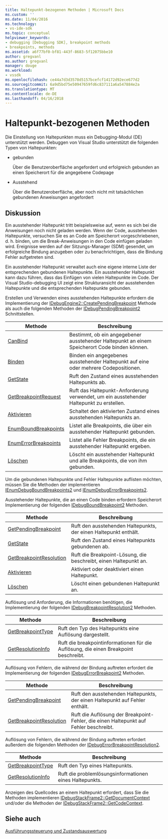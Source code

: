 ```yaml
---
title: Haltepunkt-bezogenen Methoden | Microsoft Docs
ms.custom: ''
ms.date: 11/04/2016
ms.technology:
- vs-ide-sdk
ms.topic: conceptual
helpviewer_keywords:
- debugging [Debugging SDK], breakpoint methods
- breakpoints, methods
ms.assetid: a6f77bf0-bf81-443f-8683-5f12075bbe10
author: gregvanl
ms.author: gregvanl
manager: douge
ms.workload:
- vssdk
ms.openlocfilehash: ce44a7d3d3578d5157bcefcf14172d92ece677d2
ms.sourcegitcommit: 6a9d5bd75e50947659fd6c837111a6a547884e2a
ms.translationtype: MT
ms.contentlocale: de-DE
ms.lasthandoff: 04/16/2018
---
```

# <a name="breakpoint-related-methods"></a>Haltepunkt-bezogenen Methoden
Die Einstellung von Haltepunkten muss ein Debugging-Modul (DE) unterstützt werden. Debuggen von Visual Studio unterstützt die folgenden Typen von Haltepunkten:  
  
-   gebunden  
  
     Über die Benutzeroberfläche angefordert und erfolgreich gebunden an einen Speicherort für die angegebene Codepage  
  
-   Ausstehend  
  
     Über die Benutzeroberfläche, aber noch nicht mit tatsächlichen gebundenen Anweisungen angefordert  
  
## <a name="discussion"></a>Diskussion  
 Ein ausstehender Haltepunkt tritt beispielsweise auf, wenn es sich bei die Anweisungen noch nicht geladen werden. Wenn der Code, ausstehenden Haltepunkte, versuchen Sie es an Code am Speicherort vorgeschriebenen, d. h. binden, um die Break-Anweisungen in den Code einfügen geladen wird. Ereignisse werden auf der Sitzungs-Manager (SDM) gesendet, um erfolgreiche Bindung anzugeben oder zu benachrichtigen, dass die Bindung Fehler aufgetreten sind.  
  
 Ein ausstehender Haltepunkt verwaltet auch eine eigene interne Liste der entsprechenden gebundenen Haltepunkte. Ein ausstehender Haltepunkt kann dazu führen, dass das Einfügen von vielen Haltepunkte im Code. Der Visual Studio-debugging UI zeigt eine Strukturansicht der ausstehenden Haltepunkte und die entsprechenden Haltepunkte gebunden.  
  
 Erstellen und Verwenden eines ausstehenden Haltepunkte erfordern die Implementierung der [IDebugEngine2::CreatePendingBreakpoint](../../extensibility/debugger/reference/idebugengine2-creatependingbreakpoint.md) Methode als auch die folgenden Methoden der [IDebugPendingBreakpoint2](../../extensibility/debugger/reference/idebugpendingbreakpoint2.md) Schnittstellen.  
  
|Methode|Beschreibung|  
|------------|-----------------|  
|[CanBind](../../extensibility/debugger/reference/idebugpendingbreakpoint2-canbind.md)|Bestimmt, ob ein angegebener ausstehender Haltepunkt an einem Speicherort Code binden können.|  
|[Binden](../../extensibility/debugger/reference/idebugpendingbreakpoint2-bind.md)|Binden ein angegebenes ausstehender Haltepunkt auf eine oder mehrere Codepositionen.|  
|[GetState](../../extensibility/debugger/reference/idebugpendingbreakpoint2-getstate.md)|Ruft den Zustand eines ausstehenden Haltepunkts ab.|  
|[GetBreakpointRequest](../../extensibility/debugger/reference/idebugpendingbreakpoint2-getbreakpointrequest.md)|Ruft das Haltepunkt-Anforderung verwendet, um ein ausstehender Haltepunkt zu erstellen.|  
|[Aktivieren](../../extensibility/debugger/reference/idebugpendingbreakpoint2-enable.md)|Schaltet den aktivierten Zustand eines ausstehenden Haltepunkts an.|  
|[EnumBoundBreakpoints](../../extensibility/debugger/reference/idebugpendingbreakpoint2-enumboundbreakpoints.md)|Listet alle Breakpoints, die über ein ausstehender Haltepunkt gebunden.|  
|[EnumErrorBreakpoints](../../extensibility/debugger/reference/idebugpendingbreakpoint2-enumerrorbreakpoints.md)|Listet alle Fehler Breakpoints, die ein ausstehender Haltepunkt ergeben.|  
|[Löschen](../../extensibility/debugger/reference/idebugpendingbreakpoint2-delete.md)|Löscht ein ausstehender Haltepunkt und alle Breakpoints, die von ihm gebunden.|  
  
 Um die gebundenen Haltepunkte und Fehler Haltepunkte auflisten möchten, müssen Sie die Methoden der implementieren [IEnumDebugBoundBreakpoints2](../../extensibility/debugger/reference/ienumdebugboundbreakpoints2.md) und [IEnumDebugErrorBreakpoints2](../../extensibility/debugger/reference/ienumdebugerrorbreakpoints2.md).  
  
 Ausstehender Haltepunkte, die an einen Code binden erfordern Speicherort Implementierung der folgenden [IDebugBoundBreakpoint2](../../extensibility/debugger/reference/idebugboundbreakpoint2.md) Methoden.  
  
|Methode|Beschreibung|  
|------------|-----------------|  
|[GetPendingBreakpoint](../../extensibility/debugger/reference/idebugboundbreakpoint2-getpendingbreakpoint.md)|Ruft den ausstehenden Haltepunkts, der einen Haltepunkt enthält.|  
|[GetState](../../extensibility/debugger/reference/idebugboundbreakpoint2-getstate.md)|Ruft den Zustand eines Haltepunkts gebundenen ab.|  
|[GetBreakpointResolution](../../extensibility/debugger/reference/idebugboundbreakpoint2-getbreakpointresolution.md)|Ruft die Breakpoint-Lösung, die beschreibt, einen Haltepunkt an.|  
|[Aktivieren](../../extensibility/debugger/reference/idebugboundbreakpoint2-enable.md)|Aktiviert oder deaktiviert einen Haltepunkt.|  
|[Löschen](../../extensibility/debugger/reference/idebugboundbreakpoint2-delete.md)|Löscht einen gebundenen Haltepunkt an.|  
  
 Auflösung und Anforderung, die Informationen benötigen, die Implementierung der folgenden [IDebugBreakpointResolution2](../../extensibility/debugger/reference/idebugbreakpointresolution2.md) Methoden.  
  
|Methode|Beschreibung|  
|------------|-----------------|  
|[GetBreakpointType](../../extensibility/debugger/reference/idebugbreakpointresolution2-getbreakpointtype.md)|Ruft den Typ des Haltepunkts eine Auflösung dargestellt.|  
|[GetResolutionInfo](../../extensibility/debugger/reference/idebugbreakpointresolution2-getresolutioninfo.md)|Ruft die breakpointinformationen für die Auflösung, die einen Breakpoint beschreibt.|  
  
 Auflösung von Fehlern, die während der Bindung auftreten erfordert die Implementierung der folgenden [IDebugErrorBreakpoint2](../../extensibility/debugger/reference/idebugerrorbreakpoint2.md) Methoden.  
  
|Methode|Beschreibung|  
|------------|-----------------|  
|[GetPendingBreakpoint](../../extensibility/debugger/reference/idebugerrorbreakpoint2-getpendingbreakpoint.md)|Ruft den ausstehenden Haltepunkts, der einen Haltepunkt auf Fehler enthält.|  
|[GetBreakpointResolution](../../extensibility/debugger/reference/idebugerrorbreakpoint2-getbreakpointresolution.md)|Ruft die Auflösung der Breakpoint-Fehler, die einen Haltepunkt auf Fehler beschreibt.|  
  
 Auflösung von Fehlern, die während der Bindung auftreten erfordert außerdem die folgenden Methoden der [IDebugErrorBreakpointResolution2](../../extensibility/debugger/reference/idebugerrorbreakpointresolution2.md).  
  
|Methode|Beschreibung|  
|------------|-----------------|  
|[GetBreakpointType](../../extensibility/debugger/reference/idebugerrorbreakpointresolution2-getbreakpointtype.md)|Ruft den Typ eines Haltepunkts.|  
|[GetResolutionInfo](../../extensibility/debugger/reference/idebugerrorbreakpointresolution2-getresolutioninfo.md)|Ruft die problemlösungsinformationen eines Haltepunkts.|  
  
 Anzeigen des Quellcodes an einem Haltepunkt erfordert, dass Sie die Methoden implementieren [IDebugStackFrame2::GetDocumentContext](../../extensibility/debugger/reference/idebugstackframe2-getdocumentcontext.md) und/oder die Methoden der [IDebugStackFrame2::GetCodeContext](../../extensibility/debugger/reference/idebugstackframe2-getcodecontext.md).  
  
## <a name="see-also"></a>Siehe auch  
 [Ausführungssteuerung und Zustandsauswertung](../../extensibility/debugger/execution-control-and-state-evaluation.md)